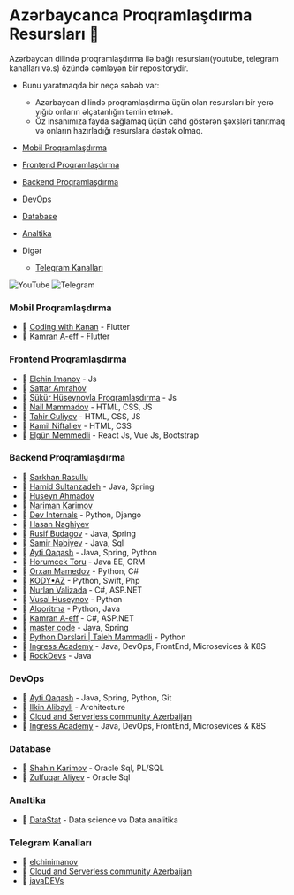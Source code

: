 # Azərbaycanca Proqramlaşdırma Resursları 🚀


Azərbaycan dilində proqramlaşdırma ilə bağlı resursları(youtube, telegram kanalları və.s) özündə cəmləyən bir repositorydir.

- Bunu yaratmaqda bir neçə səbəb var:
    -  Azərbaycan dilində proqramlaşdırma üçün olan resursları bir yerə yığıb onların əlçatanlığın təmin etmək.
    - Öz insanımıza fayda sağlamaq üçün cəhd göstərən şəxsləri tanıtmaq və onların hazırladığı resurslara dəstək olmaq.


- [Mobil Proqramlaşdırma](#mobil-proqramlaşdırma)
- [Frontend Proqramlaşdırma](#frontend-proqramlaşdırma)
- [Backend Proqramlaşdırma](#backend-proqramlaşdırma)
- [DevOps](#devops)
- [Database](#database)
- [Analtika](#analtika)
- Digər
    - [Telegram Kanalları](#telegram-kanalları)


![YouTube](https://img.shields.io/badge/YouTube-%23FF0000.svg?style=for-the-badge&logo=YouTube&logoColor=white)
![Telegram](https://img.shields.io/badge/Telegram-2CA5E0?style=for-the-badge&logo=telegram&logoColor=white)
<!-- 
![Slack](https://img.shields.io/badge/Slack-4A154B?style=for-the-badge&logo=slack&logoColor=white)
![Medium](https://img.shields.io/badge/Medium-12100E?style=for-the-badge&logo=medium&logoColor=white) -->



### Mobil Proqramlaşdırma
- 🎥 [Coding with Kanan](https://www.youtube.com/@KenanYusubov) - Flutter
- 🎥 [Kamran A-eff](https://www.youtube.com/@KamranAeff) - Flutter

### Frontend Proqramlaşdırma
- 🎥 [Elchin Imanov](https://www.youtube.com/@elchin_imanov) - Js
- 🎥 [Sattar Amrahov](https://www.youtube.com/@sattaramrahov)
- 🎥 [Şükür Hüseynovla Proqramlaşdırma](https://www.youtube.com/@sukurhuseynovlaproqramlasd7861) - Js
- 🎥 [Nail Mammadov](https://www.youtube.com/@nailmammadov4349) - HTML, CSS, JS
- 🎥 [Tahir Guliyev](https://www.youtube.com/@TahirGuliyev) - HTML, CSS, JS
- 🎥 [Kamil Niftaliev](https://www.youtube.com/@kamilniftaliev) - HTML, CSS
- 🎥 [Elgün Memmedli](https://www.youtube.com/@ElgunMemmedli) - React Js, Vue Js, Bootstrap


### Backend Proqramlaşdırma
- 🎥 [Sarkhan Rasullu](https://www.youtube.com/@SarkhanRasullu)
- 🎥 [Hamid Sultanzadeh](https://www.youtube.com/@hamidsultanzadeh) - Java, Spring
- 🎥 [Huseyn Ahmadov](https://www.youtube.com/@huseynahmadov8565)
- 🎥 [Nariman Karimov](https://www.youtube.com/@NarimanKarimov)
- 🎥 [Dev Internals](https://www.youtube.com/@ShahriyarRzayev) - Python, Django
- 🎥 [Hasan Naghiyev](https://www.youtube.com/@hasannaghiyev)
- 🎥 [Rusif Budagov](https://www.youtube.com/@rusifbudagov246) - Java, Spring
- 🎥 [Samir Nəbiyev](https://www.youtube.com/@AzeriFire) - Java, Sql
- 🎥 [Ayti Qaqash](https://www.youtube.com/@aytiqaqash) - Java, Spring, Python
- 🎥 [Horumcek Toru](https://www.youtube.com/@HorumcekToruRR) - Java EE, ORM
- 🎥 [Orxan Mamedov](hhttps://www.youtube.com/@OrxanMamedov) - Python, C#
- 🎥 [KODY•AZ](https://www.youtube.com/@kody_az) - Python, Swift, Php
- 🎥 [Nurlan Valizada](https://www.youtube.com/@nurlanvalizada) - C#, ASP.NET
- 🎥 [Vusal Huseynov](https://www.youtube.com/@huseynovvusal) - Python
- 🎥 [Alqoritma](https://www.youtube.com/@alqoritma) - Python, Java
- 🎥 [Kamran A-eff](https://www.youtube.com/@KamranAeff) - C#, ASP.NET
- 🎥 [master code](https://www.youtube.com/@m_code) - Java, Spring
- 🎥 [Python Dərsləri | Taleh Mammadli](https://www.youtube.com/@PythonKurs.) - Python
- 🎥 [Ingress Academy](https://www.youtube.com/@ingressacademy) - Java, DevOps, FrontEnd, Microsevices & K8S
- 🎥 [RockDevs](https://www.youtube.com/@intelliacademy) - Java

### DevOps
- 🎥 [Ayti Qaqash](https://www.youtube.com/@aytiqaqash) - Java, Spring, Python, Git
- 🎥 [Ilkin Alibayli](https://www.youtube.com/@IlkinAlibayli) - Architecture
- 🎥 [Cloud and Serverless community Azerbaijan](https://www.youtube.com/@CloudandServerlesscommunityAze)
- 🎥 [Ingress Academy](https://www.youtube.com/@ingressacademy) - Java, DevOps, FrontEnd, Microsevices & K8S

### Database
- 🎥 [Shahin Karimov](https://www.youtube.com/@ShahinKarimov) - Oracle Sql, PL/SQL
- 🎥 [Zulfuqar Aliyev](https://www.youtube.com/@zulfuqaraliyev3881) - Oracle Sql


### Analtika
- 🎥 [DataStat](https://www.youtube.com/@datastat7920) - Data science və Data analitika

### Telegram Kanalları

- 💬 [elchinimanov](https://t.me/elchin_imanov)
- 💬 [Cloud and Serverless community Azerbaijan](https://t.me/cloud_serverless_aze)
- 💬 [javaDEVs](https://t.me/javadevs_az)




